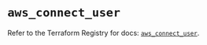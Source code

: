 # `aws_connect_user`

Refer to the Terraform Registry for docs: [`aws_connect_user`](https://registry.terraform.io/providers/hashicorp/aws/5.90.0/docs/resources/connect_user).
